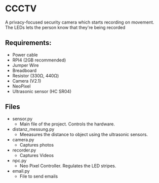 # CCCTV
A privacy-focused security camera which starts recording on movement.
The LEDs lets the person know that they're being recorded

## Requirements:
  - Power cable
  - RPI4 (2GB recommended)
  - Jumper Wire
  - Breadboard
  - Resistor (330Ω, 440Ω)
  - Camera (V2.1)
  - NeoPixel
  - Ultrasonic sensor (HC SR04)

## Files
- sensor.py
  - Main file of the project. Controls the hardware.
- distanz_messung.py
  - Meeasures the distance to object using the ultrasonic sensors.
- camera.py
  - Captures photos 
- recorder.py
  - Captures Videos
- npc.py
  - Neo Pixel Controller. Regulates the LED stripes.
- email.py
  - File to send emails
